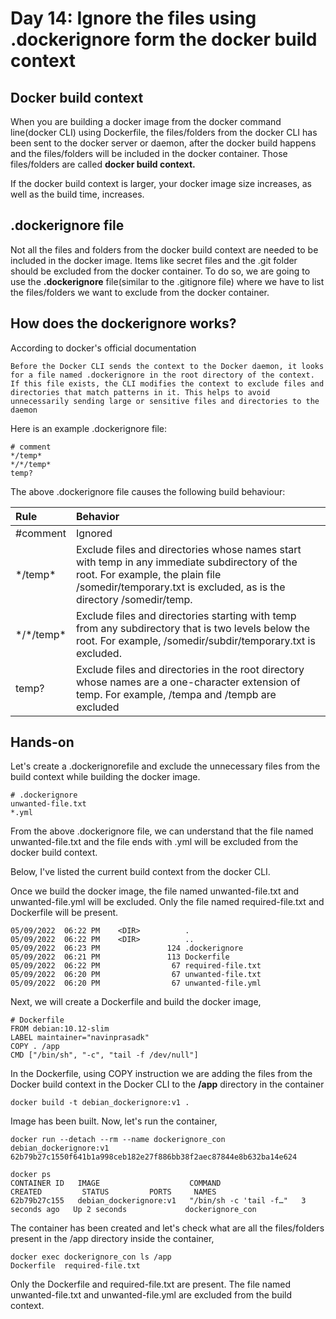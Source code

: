 # Day 14: Ignore the files using .dockerignore form the docker build context

## Docker build context

When you are building a docker image from the docker command line(docker CLI) using Dockerfile, the files/folders from the docker CLI has been sent to the docker server or daemon, after the docker build happens and the files/folders will be included in the docker container. Those files/folders are called **docker build context.**

If the docker build context is larger, your docker image size increases, as well as the build time, increases.

## .dockerignore file

Not all the files and folders from the docker build context are needed to be included in the docker image. Items like secret files and the .git folder should be excluded from the docker container. To do so, we are going to use the **.dockerignore** file(similar to the .gitignore file) where we have to list the files/folders we want to exclude from the docker container. 

## How does the dockerignore works?

According to docker's official documentation

    Before the Docker CLI sends the context to the Docker daemon, it looks for a file named .dockerignore in the root directory of the context. If this file exists, the CLI modifies the context to exclude files and directories that match patterns in it. This helps to avoid unnecessarily sending large or sensitive files and directories to the daemon

Here is an example .dockerignore file:

    # comment
    */temp*
    */*/temp*
    temp?

The above .dockerignore file causes the following build behaviour:

|Rule|Behavior|
|:-----|:--------|
|#comment|Ignored|
|\*/temp*|Exclude files and directories whose names start with temp in any immediate subdirectory of the root. For example, the plain file /somedir/temporary.txt is excluded, as is the directory /somedir/temp.|
|\*/\*/temp*| Exclude files and directories starting with temp from any subdirectory that is two levels below the root. For example, /somedir/subdir/temporary.txt is excluded.|
|temp?|Exclude files and directories in the root directory whose names are a one-character extension of temp. For example, /tempa and /tempb are excluded|

## Hands-on

Let's create a .dockerignorefile and exclude the unnecessary files from the build context while building the docker image.

    # .dockerignore
    unwanted-file.txt
    *.yml

From the above .dockerignore file, we can understand that the file named unwanted-file.txt and the file ends with .yml will be excluded from the docker build context.  

Below, I've listed the current build context from the docker CLI.  

Once we build the docker image, the file named unwanted-file.txt and unwanted-file.yml will be excluded. Only the file named required-file.txt and Dockerfile will be present.

    05/09/2022  06:22 PM    <DIR>          .
    05/09/2022  06:22 PM    <DIR>          ..
    05/09/2022  06:23 PM               124 .dockerignore
    05/09/2022  06:21 PM               113 Dockerfile
    05/09/2022  06:22 PM                67 required-file.txt
    05/09/2022  06:20 PM                67 unwanted-file.txt
    05/09/2022  06:20 PM                67 unwanted-file.yml

Next, we will create a Dockerfile and build the docker image,

    # Dockerfile
    FROM debian:10.12-slim
    LABEL maintainer="navinprasadk"
    COPY . /app 
    CMD ["/bin/sh", "-c", "tail -f /dev/null"]

In the Dockerfile, using COPY instruction we are adding the files from the Docker build context in the Docker CLI to the **/app** directory in the container

    docker build -t debian_dockerignore:v1 .

Image has been built. Now, let's run the container,

    docker run --detach --rm --name dockerignore_con debian_dockerignore:v1
    62b79b27c1550f641b1a998ceb182e27f886bb38f2aec87844e8b632ba14e624

    docker ps
    CONTAINER ID   IMAGE                    COMMAND                  CREATED         STATUS         PORTS     NAMES
    62b79b27c155   debian_dockerignore:v1   "/bin/sh -c 'tail -f…"   3 seconds ago   Up 2 seconds             dockerignore_con

The container has been created and let's check what are all the files/folders present in the /app directory inside the container,

    docker exec dockerignore_con ls /app
    Dockerfile  required-file.txt

Only the Dockerfile and required-file.txt are present. The file named unwanted-file.txt and unwanted-file.yml are excluded from the build context.

